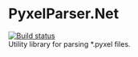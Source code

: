 # PyxelParser.Net
[![Build status](https://ci.appveyor.com/api/projects/status/595kfenwgxpgoffm/branch/master?svg=true)](https://ci.appveyor.com/project/Ragath/pyxelparser-net/branch/master)  
Utility library for parsing *.pyxel files.

